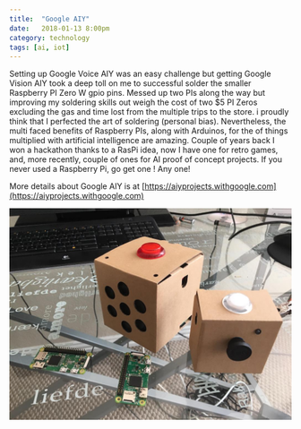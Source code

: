```yaml
---
title:  "Google AIY"
date:   2018-01-13 8:00pm
category: technology 
tags: [ai, iot]
---
```


Setting up Google Voice AIY was an easy challenge but getting Google Vision AIY took a deep toll on me to successful solder the smaller Raspberry PI Zero W gpio pins. Messed up two PIs along the way but improving my soldering skills out weigh the cost of two $5 PI Zeros excluding the gas and time lost from the multiple trips to the store.  i proudly think that I perfected the art of soldering (personal bias). Nevertheless, the multi faced benefits of Raspberry PIs, along with Arduinos, for the  of things multiplied with artificial intelligence are amazing. Couple of years back I won a hackathon thanks to a RasPi idea, now I have one for retro games, and, more recently, couple of ones  for AI proof of concept projects. If you never used a Raspberry Pi, go get one ! Any one!

More details about Google AIY is at [https://aiyprojects.withgoogle.com](https://aiyprojects.withgoogle.com)

![Google AIY](/assets/images/various/google-aiy.jpg)
